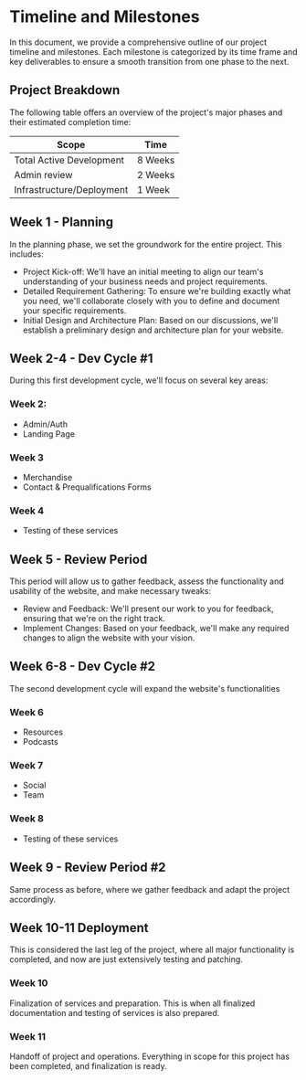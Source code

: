 # Timeline and Milestones

In this document, we provide a comprehensive outline of our project timeline and milestones. Each milestone is categorized by its time frame and key deliverables to ensure a smooth transition from one phase to the next.
<!-- 
## Table of Contents

- [Project Breakdown](#project-breakdown)
- [Planning](#planning)
- [Dev Cycle #1](#dev-cycle-1)
- [Review Period](#review-period)
- [Dev Cycle #2](#dev-cycle-2)
- [Final Review](#final-review)
- [Dev Cycle #3](#dev-cycle-3)
- [Deployment](#deployment) -->

## Project Breakdown

The following table offers an overview of the project's major phases and their estimated completion time:

| Scope                     | Time    |
| ------------------------- | ------- |
| Total Active Development  | 8 Weeks |
| Admin review              | 2 Weeks |
| Infrastructure/Deployment | 1 Week  |

## Week 1 - Planning

In the planning phase, we set the groundwork for the entire project. This includes:

- Project Kick-off: We'll have an initial meeting to align our team's understanding of your business needs and project requirements.
- Detailed Requirement Gathering: To ensure we're building exactly what you need, we'll collaborate closely with you to define and document your specific requirements.
- Initial Design and Architecture Plan: Based on our discussions, we'll establish a preliminary design and architecture plan for your website.

## Week 2-4 - Dev Cycle #1

During this first development cycle, we'll focus on several key areas:

### Week 2:
- Admin/Auth
- Landing Page

### Week 3
- Merchandise
- Contact & Prequalifications Forms

### Week 4
- Testing of these services


## Week 5 - Review Period

This period will allow us to gather feedback, assess the functionality and usability of the website, and make necessary tweaks:

- Review and Feedback: We'll present our work to you for feedback, ensuring that we're on the right track.
- Implement Changes: Based on your feedback, we'll make any required changes to align the website with your vision.

## Week 6-8 - Dev Cycle #2

The second development cycle will expand the website's functionalities

### Week 6
- Resources
- Podcasts

### Week 7
- Social
- Team

### Week 8
- Testing of these services

## Week 9 - Review Period #2

Same process as before, where we gather feedback and adapt the project accordingly.

## Week 10-11 Deployment

This is considered the last leg of the project, where all major functionality is completed, and now are just extensively testing and patching.

### Week 10
Finalization of services and preparation. This is when all finalized documentation and testing of services is also prepared.

### Week 11
Handoff of project and operations. Everything in scope for this project has been completed, and finalization is ready.